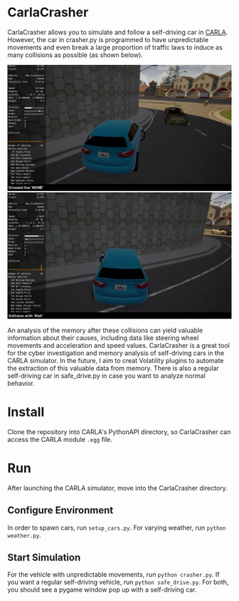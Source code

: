 # CarlaCrasher
CarlaCrasher allows you to simulate and follow a self-driving car in [CARLA](https://www.carla.org). However, the car in crasher.py is programmed to have unpredictable movements and even break a large proportion of traffic laws to induce as many collisions as possible (as shown below). 

![CarlaCrasherDemo1](images/ccdemo1.png)
![CarlaCrasherDemo1](images/ccdemo2.png)

An analysis of the memory after these collisions can yield valuable information about their causes, including data like steering wheel movements and acceleration and speed values. CarlaCrasher is a great tool for the cyber investigation and memory analysis of self-driving cars in the CARLA simulator. In the future, I aim to creat Volatility plugins to automate the extraction of this valuable data from memory. There is also a regular self-driving car in safe_drive.py in case you want to analyze normal behavior.

# Install
Clone the repository into CARLA's PythonAPI directory, so CarlaCrasher can access the CARLA module `.egg` file.

# Run
After launching the CARLA simulator, move into the CarlaCrasher directory. 
## Configure Environment
In order to spawn cars, run `setup_cars.py`. For varying weather, run `python weather.py`. 
## Start Simulation
For the vehicle with unpredictable movements, run `python crasher.py`. If you want a regular self-driving vehicle, run `python safe_drive.py`. For both, you should see a pygame window pop up with a self-driving car.
